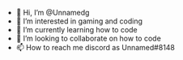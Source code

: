 - 👋 Hi, I’m @Unnamedg
- 👀 I’m interested in gaming and coding
- 🌱 I’m currently learning how to code
- 💞️ I’m looking to collaborate on how to code
- 📫 How to reach me discord as Unnamed#8148

<!---
Unnamedg/Unnamedg is a ✨ special ✨ repository because its `README.md` (this file) appears on your GitHub profile.
You can click the Preview link to take a look at your changes.
--->
